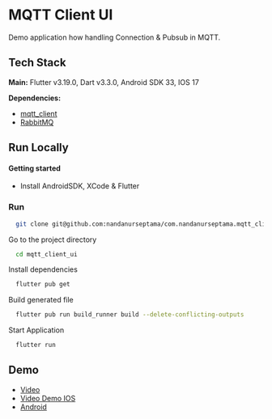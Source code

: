 # MQTT Client UI

Demo application how handling Connection & Pubsub in MQTT.
## Tech Stack

**Main:** Flutter v3.19.0, Dart v3.3.0, Android SDK 33, IOS 17

**Dependencies:** 
- [mqtt_client](https://pub.dev/packages/mqtt_client)
- [RabbitMQ](https://www.rabbitmq.com)


## Run Locally

#### Getting started

- Install AndroidSDK, XCode & Flutter


### Run


```bash
  git clone git@github.com:nandanurseptama/com.nandanurseptama.mqtt_client_ui.git
```

Go to the project directory

```bash
  cd mqtt_client_ui
```

Install dependencies

```bash
  flutter pub get
```

Build generated file
```bash
  flutter pub run build_runner build --delete-conflicting-outputs
```

Start Application
```bash
  flutter run
```

## Demo

- [Video](https://drive.google.com/file/d/1psohKEU3ejbr-AVWtXZSRiTRPnzYcsk4/view?usp=sharing)
- [Video Demo IOS](https://drive.google.com/file/d/1k86b0HcnuKlr2_-8Rk8gapqSVZa9EtLi/view?usp=sharing)
- [Android](https://drive.google.com/file/d/1XESqlVGc0Y60o8DSRYO08ECVjO-1fY4z/view?usp=sharing)